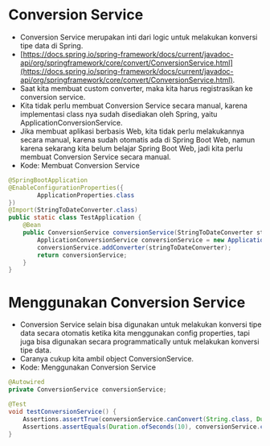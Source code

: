 # Conversion Service
- Conversion Service merupakan inti dari logic untuk melakukan konversi tipe data di Spring.
- [https://docs.spring.io/spring-framework/docs/current/javadoc-api/org/springframework/core/convert/ConversionService.html](https://docs.spring.io/spring-framework/docs/current/javadoc-api/org/springframework/core/convert/ConversionService.html).
- Saat kita membuat custom converter, maka kita harus registrasikan ke conversion service.
- Kita tidak perlu membuat Conversion Service secara manual, karena implementasi class nya sudah disediakan oleh Spring, yaitu ApplicationConversionService.
- Jika membuat aplikasi berbasis Web, kita tidak perlu melakukannya secara manual, karena sudah otomatis ada di Spring Boot Web, namun karena sekarang kita belum belajar Spring Boot Web, jadi kita perlu membuat Conversion Service secara manual.
- Kode: Membuat Conversion Service
```java
@SpringBootApplication
@EnableConfigurationProperties({
        ApplicationProperties.class
})
@Import(StringToDateConverter.class)
public static class TestApplication {
    @Bean
    public ConversionService conversionService(StringToDateConverter stringToDateConverter) {
        ApplicationConversionService conversionService = new ApplicationConversionService();
        conversionService.addConverter(stringToDateConverter);
        return conversionService;
    }
}
```

# Menggunakan Conversion Service
- Conversion Service selain bisa digunakan untuk melakukan konversi tipe data secara otomatis ketika kita menggunakan config properties, tapi juga bisa digunakan secara programmatically untuk melakukan konversi tipe data.
- Caranya cukup kita ambil object ConversionService.
- Kode: Menggunakan Conversion Service
```java
@Autowired
private ConversionService conversionService;

@Test
void testConversionService() {
    Assertions.assertTrue(conversionService.canConvert(String.class, Duration.class));
    Assertions.assertEquals(Duration.ofSeconds(10), conversionService.convert("10s", Duration.class));
}
```